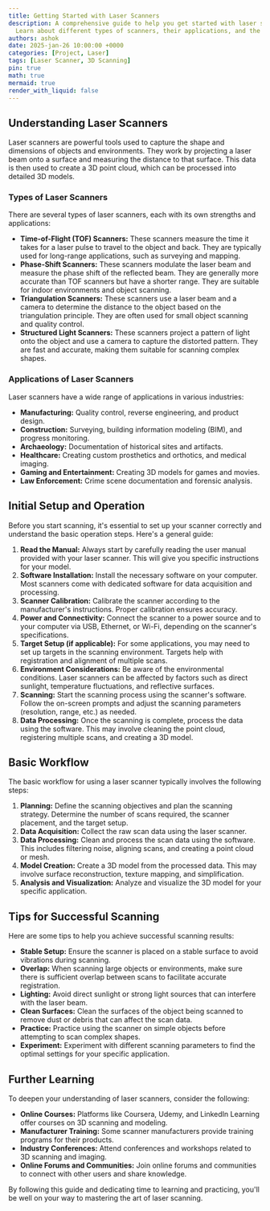 ```yaml
---
title: Getting Started with Laser Scanners
description: A comprehensive guide to help you get started with laser scanners.
  Learn about different types of scanners, their applications, and the basic steps to operate them effectively.
authors: ashok
date: 2025-jan-26 10:00:00 +0000
categories: [Project, Laser]
tags: [Laser Scanner, 3D Scanning]
pin: true
math: true
mermaid: true
render_with_liquid: false
---
```


## Understanding Laser Scanners

Laser scanners are powerful tools used to capture the shape and dimensions of objects and environments. They work by projecting a laser beam onto a surface and measuring the distance to that surface. This data is then used to create a 3D point cloud, which can be processed into detailed 3D models.

### Types of Laser Scanners

There are several types of laser scanners, each with its own strengths and applications:

*   **Time-of-Flight (TOF) Scanners:** These scanners measure the time it takes for a laser pulse to travel to the object and back. They are typically used for long-range applications, such as surveying and mapping.
*   **Phase-Shift Scanners:** These scanners modulate the laser beam and measure the phase shift of the reflected beam. They are generally more accurate than TOF scanners but have a shorter range. They are suitable for indoor environments and object scanning.
*   **Triangulation Scanners:** These scanners use a laser beam and a camera to determine the distance to the object based on the triangulation principle. They are often used for small object scanning and quality control.
*   **Structured Light Scanners:** These scanners project a pattern of light onto the object and use a camera to capture the distorted pattern. They are fast and accurate, making them suitable for scanning complex shapes.

### Applications of Laser Scanners

Laser scanners have a wide range of applications in various industries:

*   **Manufacturing:** Quality control, reverse engineering, and product design.
*   **Construction:** Surveying, building information modeling (BIM), and progress monitoring.
*   **Archaeology:** Documentation of historical sites and artifacts.
*   **Healthcare:** Creating custom prosthetics and orthotics, and medical imaging.
*   **Gaming and Entertainment:** Creating 3D models for games and movies.
*   **Law Enforcement:** Crime scene documentation and forensic analysis.

## Initial Setup and Operation

Before you start scanning, it's essential to set up your scanner correctly and understand the basic operation steps. Here's a general guide:

1.  **Read the Manual:** Always start by carefully reading the user manual provided with your laser scanner. This will give you specific instructions for your model.
2.  **Software Installation:** Install the necessary software on your computer. Most scanners come with dedicated software for data acquisition and processing.
3.  **Scanner Calibration:** Calibrate the scanner according to the manufacturer's instructions. Proper calibration ensures accuracy.
4.  **Power and Connectivity:** Connect the scanner to a power source and to your computer via USB, Ethernet, or Wi-Fi, depending on the scanner's specifications.
5.  **Target Setup (if applicable):** For some applications, you may need to set up targets in the scanning environment. Targets help with registration and alignment of multiple scans.
6.  **Environment Considerations:** Be aware of the environmental conditions. Laser scanners can be affected by factors such as direct sunlight, temperature fluctuations, and reflective surfaces.
7.  **Scanning:** Start the scanning process using the scanner's software. Follow the on-screen prompts and adjust the scanning parameters (resolution, range, etc.) as needed.
8.  **Data Processing:** Once the scanning is complete, process the data using the software. This may involve cleaning the point cloud, registering multiple scans, and creating a 3D model.

## Basic Workflow

The basic workflow for using a laser scanner typically involves the following steps:

1.  **Planning:** Define the scanning objectives and plan the scanning strategy. Determine the number of scans required, the scanner placement, and the target setup.
2.  **Data Acquisition:** Collect the raw scan data using the laser scanner.
3.  **Data Processing:** Clean and process the scan data using the software. This includes filtering noise, aligning scans, and creating a point cloud or mesh.
4.  **Model Creation:** Create a 3D model from the processed data. This may involve surface reconstruction, texture mapping, and simplification.
5.  **Analysis and Visualization:** Analyze and visualize the 3D model for your specific application.

## Tips for Successful Scanning

Here are some tips to help you achieve successful scanning results:

*   **Stable Setup:** Ensure the scanner is placed on a stable surface to avoid vibrations during scanning.
*   **Overlap:** When scanning large objects or environments, make sure there is sufficient overlap between scans to facilitate accurate registration.
*   **Lighting:** Avoid direct sunlight or strong light sources that can interfere with the laser beam.
*   **Clean Surfaces:** Clean the surfaces of the object being scanned to remove dust or debris that can affect the scan data.
*   **Practice:** Practice using the scanner on simple objects before attempting to scan complex shapes.
*   **Experiment:** Experiment with different scanning parameters to find the optimal settings for your specific application.

## Further Learning

To deepen your understanding of laser scanners, consider the following:

*   **Online Courses:** Platforms like Coursera, Udemy, and LinkedIn Learning offer courses on 3D scanning and modeling.
*   **Manufacturer Training:** Some scanner manufacturers provide training programs for their products.
*   **Industry Conferences:** Attend conferences and workshops related to 3D scanning and imaging.
*   **Online Forums and Communities:** Join online forums and communities to connect with other users and share knowledge.

By following this guide and dedicating time to learning and practicing, you'll be well on your way to mastering the art of laser scanning.